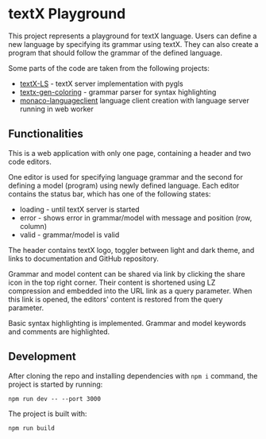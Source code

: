 # textX Playground

This project represents a playground for textX language. Users can define a new language by specifying its grammar using textX. They can also create a program that should follow the grammar of the defined language.

Some parts of the code are taken from the following projects:
- [textX-LS](https://github.com/textX/textX-LS) - textX server implementation with pygls
- [textx-gen-coloring](https://github.com/textX/textx-gen-coloring) - grammar parser for syntax highlighting
- [monaco-languageclient](https://github.com/TypeFox/monaco-languageclient) language client creation with language server running in web worker

## Functionalities

This is a web application with only one page, containing a header and two code editors. 

One editor is used for specifying language grammar and the second for defining a model (program) using newly defined language. Each editor contains the status bar, which has one of the following states:
- loading - until textX server is started
- error - shows error in grammar/model with message and position (row, column)
- valid - grammar/model is valid

The header contains textX logo, toggler between light and dark theme, and links to documentation and GitHub repository.

Grammar and model content can be shared via link by clicking the share icon in the top right corner. Their content is shortened using LZ compression and embedded into the URL link as a query parameter. When this link is opened, the editors' content is restored from the query parameter.

Basic syntax highlighting is implemented. Grammar and model keywords and comments are highlighted.

## Development

After cloning the repo and installing dependencies with `npm i` command, the project is started by running:

```
npm run dev -- --port 3000
```

The project is built with:

```
npm run build
```
